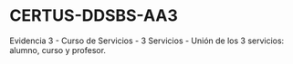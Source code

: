 # CERTUS-DDSBS-AA3
Evidencia 3 - Curso de Servicios - 3 Servicios - Unión de los 3 servicios: alumno, curso y profesor.
